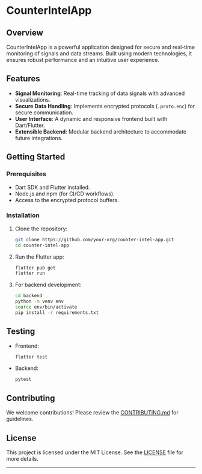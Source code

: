 
# CounterIntelApp

## Overview
CounterIntelApp is a powerful application designed for secure and real-time monitoring of signals and data streams. Built using modern technologies, it ensures robust performance and an intuitive user experience.

## Features
- **Signal Monitoring**: Real-time tracking of data signals with advanced visualizations.
- **Secure Data Handling**: Implements encrypted protocols (`.proto.enc`) for secure communication.
- **User Interface**: A dynamic and responsive frontend built with Dart/Flutter.
- **Extensible Backend**: Modular backend architecture to accommodate future integrations.

## Getting Started

### Prerequisites
- Dart SDK and Flutter installed.
- Node.js and npm (for CI/CD workflows).
- Access to the encrypted protocol buffers.

### Installation
1. Clone the repository:
   ```bash
   git clone https://github.com/your-org/counter-intel-app.git
   cd counter-intel-app
   ```
2. Run the Flutter app:
   ```bash
   flutter pub get
   flutter run
   ```
3. For backend development:
   ```bash
   cd backend
   python -m venv env
   source env/bin/activate
   pip install -r requirements.txt
   ```

## Testing
- Frontend:
   ```bash
   flutter test
   ```
- Backend:
   ```bash
   pytest
   ```

## Contributing
We welcome contributions! Please review the [CONTRIBUTING.md](CONTRIBUTING.md) for guidelines.

## License
This project is licensed under the MIT License. See the [LICENSE](LICENSE) file for more details.

---
